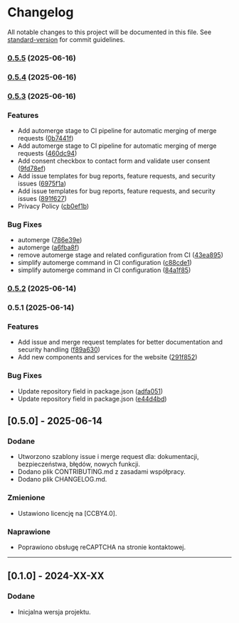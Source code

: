 # Changelog

All notable changes to this project will be documented in this file. See [standard-version](https://github.com/conventional-changelog/standard-version) for commit guidelines.

### [0.5.5](https://gitlab.com/akneth.studio-group/akneth-website/compare/v0.5.4...v0.5.5) (2025-06-16)

### [0.5.4](https://gitlab.com/akneth.studio-group/akneth-website/compare/v0.5.3...v0.5.4) (2025-06-16)

### [0.5.3](https://gitlab.com/akneth.studio-group/akneth-website/compare/v0.5.2...v0.5.3) (2025-06-16)


### Features

* Add automerge stage to CI pipeline for automatic merging of merge requests ([0b7441f](https://gitlab.com/akneth.studio-group/akneth-website/commit/0b7441fd195e411f3779bdd7cffe54537ac714a4))
* Add automerge stage to CI pipeline for automatic merging of merge requests ([460dc94](https://gitlab.com/akneth.studio-group/akneth-website/commit/460dc9474b93a0744a6b624acdb6ad57c70831c2))
* Add consent checkbox to contact form and validate user consent ([9fd78ef](https://gitlab.com/akneth.studio-group/akneth-website/commit/9fd78ef4fd34982c69ba3634ab2f830373aa0a27))
* Add issue templates for bug reports, feature requests, and security issues ([6975f1a](https://gitlab.com/akneth.studio-group/akneth-website/commit/6975f1a701cfb849601affccc7a97a2ed7276a6c))
* Add issue templates for bug reports, feature requests, and security issues ([891f627](https://gitlab.com/akneth.studio-group/akneth-website/commit/891f627408bf348028c54e84e84714a199818549))
* Privacy Policy ([cb0ef1b](https://gitlab.com/akneth.studio-group/akneth-website/commit/cb0ef1bb89fc0e5968d8d708e915fa428d464519))


### Bug Fixes

* automerge ([786e39e](https://gitlab.com/akneth.studio-group/akneth-website/commit/786e39e7e58b2a0d5b225d53eca2f2213f7195d9))
* automerge ([a6fba8f](https://gitlab.com/akneth.studio-group/akneth-website/commit/a6fba8f3ca39bdf06f09fe41d8802e7f597cf280))
* remove automerge stage and related configuration from CI ([43ea895](https://gitlab.com/akneth.studio-group/akneth-website/commit/43ea89594e0f542f0043a97dfc3c4d89137a355f))
* simplify automerge command in CI configuration ([c88cde1](https://gitlab.com/akneth.studio-group/akneth-website/commit/c88cde1bb8506e1bf7499d92daaa5265cdc1d4af))
* simplify automerge command in CI configuration ([84a1f85](https://gitlab.com/akneth.studio-group/akneth-website/commit/84a1f853c7caf6d996b180bf4e5edf1a11571216))

### [0.5.2](https://gitlab.com/akneth.studio-group/akneth-website/compare/v0.5.1...v0.5.2) (2025-06-14)

### 0.5.1 (2025-06-14)


### Features

* Add issue and merge request templates for better documentation and security handling ([f89a630](https://gitlab.com/akneth.studio-group/akneth-website/commit/f89a63008429a6ed46e5fb1561c86f07c75040a3))
* Add new components and services for the website ([291f852](https://gitlab.com/akneth.studio-group/akneth-website/commit/291f85221f6c40f9a7fd8edefaff9c6ef3d47c06))


### Bug Fixes

* Update repository field in package.json ([adfa051](https://gitlab.com/akneth.studio-group/akneth-website/commit/adfa051e43f27992da964fffa70806d2b32c7afb))
* Update repository field in package.json ([e44d4bd](https://gitlab.com/akneth.studio-group/akneth-website/commit/e44d4bd053b9d17ec7308180fec6b4cb8267f979))

## [0.5.0] - 2025-06-14
### Dodane
- Utworzono szablony issue i merge request dla: dokumentacji, bezpieczeństwa, błędów, nowych funkcji.
- Dodano plik CONTRIBUTING.md z zasadami współpracy.
- Dodano plik CHANGELOG.md.

### Zmienione
- Ustawiono licencję na [CCBY4.0].

### Naprawione
- Poprawiono obsługę reCAPTCHA na stronie kontaktowej.

---

## [0.1.0] - 2024-XX-XX
### Dodane
- Inicjalna wersja projektu.
